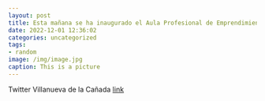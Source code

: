 ```yaml
---
layout: post
title: Esta mañana se ha inaugurado el Aula Profesional de Emprendimiento de @EncinasIes. ¡Enhorabuena por este proyecto! 🙂👉httpst.c...
date: 2022-12-01 12:36:02
categories: uncategorized
tags:
- random
image: /img/image.jpg
caption: This is a picture
---
```

Twitter Villanueva de la Cañada [link](https://twitter.com/AytoVDLCanada/status/1597952314928603136)
